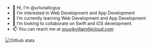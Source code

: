 - 👋 Hi, I’m @urlunaticguy
- 👀 I’m interested in Web Development and App Development
- 🌱 I’m currently learning Web Development and App Development
- 💞️ I’m looking to collaborate on Swift and iOS development.
- 📫 You can reach me at souvikvillain@icloud.com

![Github stats](https://github-readme-stats.vercel.app/api?username=urlunaticguy&theme=highcontrast&show_icons=true&count_private=true)

<!---
urlunaticguy/urlunaticguy is a ✨ special ✨ repository because its `README.md` (this file) appears on your GitHub profile.
You can click the Preview link to take a look at your changes.
--->
